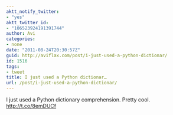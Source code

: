 ```yaml
---
aktt_notify_twitter:
- "yes"
aktt_twitter_id:
- "106523924191391744"
author: Avi
categories:
- none
date: "2011-08-24T20:30:57Z"
guid: http://aviflax.com/post/i-just-used-a-python-dictionar/
id: 1516
tags:
- tweet
title: I just used a Python dictionar…
url: /post/i-just-used-a-python-dictionar/
---
```

I just used a Python dictionary comprehension. Pretty cool. <a href="http://t.co/8emDUCf" rel="nofollow">http://t.co/8emDUCf</a>